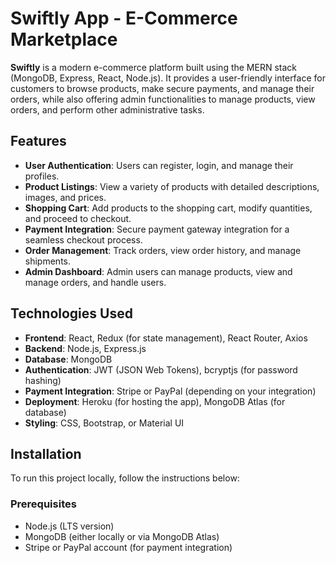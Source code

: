 # Swiftly App - E-Commerce Marketplace

**Swiftly** is a modern e-commerce platform built using the MERN stack (MongoDB, Express, React, Node.js). It provides a user-friendly interface for customers to browse products, make secure payments, and manage their orders, while also offering admin functionalities to manage products, view orders, and perform other administrative tasks.

## Features

- **User Authentication**: Users can register, login, and manage their profiles.
- **Product Listings**: View a variety of products with detailed descriptions, images, and prices.
- **Shopping Cart**: Add products to the shopping cart, modify quantities, and proceed to checkout.
- **Payment Integration**: Secure payment gateway integration for a seamless checkout process.
- **Order Management**: Track orders, view order history, and manage shipments.
- **Admin Dashboard**: Admin users can manage products, view and manage orders, and handle users.

## Technologies Used

- **Frontend**: React, Redux (for state management), React Router, Axios
- **Backend**: Node.js, Express.js
- **Database**: MongoDB
- **Authentication**: JWT (JSON Web Tokens), bcryptjs (for password hashing)
- **Payment Integration**: Stripe or PayPal (depending on your integration)
- **Deployment**: Heroku (for hosting the app), MongoDB Atlas (for database)
- **Styling**: CSS, Bootstrap, or Material UI

## Installation

To run this project locally, follow the instructions below:

### Prerequisites

- Node.js (LTS version)
- MongoDB (either locally or via MongoDB Atlas)
- Stripe or PayPal account (for payment integration)

